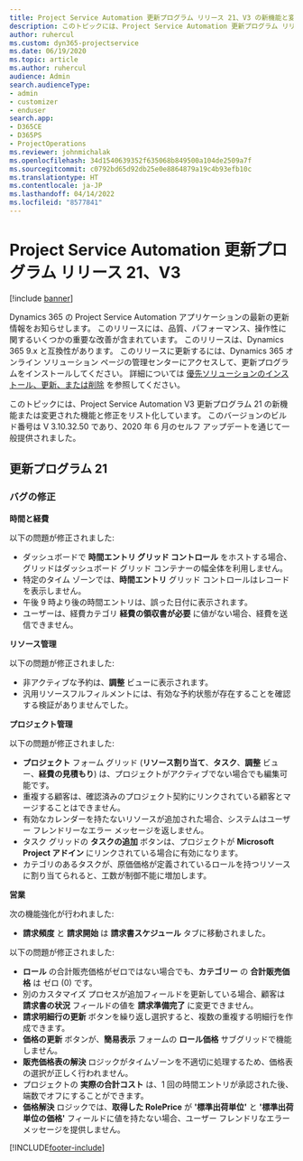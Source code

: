 ```yaml
---
title: Project Service Automation 更新プログラム リリース 21、V3 の新機能と変更点
description: このトピックには、Project Service Automation 更新プログラム リリース 21、V3 で利用可能な機能と修正をリスト化しています。
author: ruhercul
ms.custom: dyn365-projectservice
ms.date: 06/19/2020
ms.topic: article
ms.author: ruhercul
audience: Admin
search.audienceType:
- admin
- customizer
- enduser
search.app:
- D365CE
- D365PS
- ProjectOperations
ms.reviewer: johnmichalak
ms.openlocfilehash: 34d1540639352f635068b849500a104de2509a7f
ms.sourcegitcommit: c0792bd65d92db25e0e8864879a19c4b93efb10c
ms.translationtype: HT
ms.contentlocale: ja-JP
ms.lasthandoff: 04/14/2022
ms.locfileid: "8577841"
---
```

# <a name="project-service-automation-update-release-21-v3"></a>Project Service Automation 更新プログラム リリース 21、V3

[!include [banner](../includes/psa-now-project-operations.md)]

Dynamics 365 の Project Service Automation アプリケーションの最新の更新情報をお知らせします。 このリリースには、品質、パフォーマンス、操作性に関するいくつかの重要な改善が含まれています。 このリリースは、Dynamics 365 9.x と互換性があります。 このリリースに更新するには、Dynamics 365 オンライン ソリューション ページの管理センターにアクセスして、更新プログラムをインストールしてください。 詳細については [優先ソリューションのインストール、更新、または削除](/power-platform/admin/install-remove-preferred-solution) を参照してください。

このトピックには、Project Service Automation V3 更新プログラム 21 の新機能または変更された機能と修正をリスト化しています。 このバージョンのビルド番号は V 3.10.32.50 であり、2020 年 6 月のセルフ アップデートを通じて一般提供されました。

## <a name="update-release-21"></a>更新プログラム 21

### <a name="bug-fixes"></a>バグの修正

**時間と経費**

以下の問題が修正されました:

- ダッシュボードで **時間エントリ グリッド コントロール** をホストする場合、グリッドはダッシュボード グリッド コンテナーの幅全体を利用しません。
- 特定のタイム ゾーンでは、**時間エントリ** グリッド コントロールはレコードを表示しません。
- 午後 9 時より後の時間エントリは、誤った日付に表示されます。
- ユーザーは、経費カテゴリ **経費の領収書が必要** に値がない場合、経費を送信できません。

**リソース管理**

以下の問題が修正されました:

- 非アクティブな予約は、**調整** ビューに表示されます。
- 汎用リソースフルフィルメントには、有効な予約状態が存在することを確認する検証がありませんでした。

**プロジェクト管理**

以下の問題が修正されました:

- **プロジェクト** フォーム グリッド (**リソース割り当て**、**タスク**、**調整** ビュー、**経費の見積もり**) は、プロジェクトがアクティブでない場合でも編集可能です。
- 重複する顧客は、確認済みのプロジェクト契約にリンクされている顧客とマージすることはできません。
- 有効なカレンダーを持たないリソースが追加された場合、システムはユーザー フレンドリーなエラー メッセージを返しません。
- タスク グリッドの **タスクの追加** ボタンは、プロジェクトが **Microsoft Project アドイン** にリンクされている場合に有効になります。
- カテゴリのあるタスクが、原価価格が定義されているロールを持つリソースに割り当てられると、工数が制御不能に増加します。

**営業**

次の機能強化が行われました:

- **請求頻度** と **請求開始** は **請求書スケジュール** タブに移動されました。

以下の問題が修正されました:

- **ロール** の合計販売価格がゼロではない場合でも、**カテゴリー** の **合計販売価格** は ゼロ (0) です。
- 別のカスタマイズ プロセスが追加フィールドを更新している場合、顧客は **請求書の状況** フィールドの値を **請求準備完了** に変更できません。
- **請求明細行の更新** ボタンを繰り返し選択すると、複数の重複する明細行を作成できます。
- **価格の更新** ボタンが、**簡易表示** フォームの **ロール価格** サブグリッドで機能しません。
- **販売価格表の解決** ロジックがタイムゾーンを不適切に処理するため、価格表の選択が正しく行われません。
- プロジェクトの **実際の合計コスト** は、1 回の時間エントリが承認された後、端数でオフにすることができます。
- **価格解決** ロジックでは、**取得した RolePrice** が **'標準出荷単位'** と **'標準出荷単位の価格'** フィールドに値を持たない場合、ユーザー フレンドリなエラー メッセージを提供しません。


[!INCLUDE[footer-include](../includes/footer-banner.md)]
